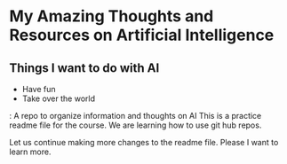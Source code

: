 # My Amazing Thoughts and Resources on Artificial Intelligence

## Things I want to do with AI
* Have fun
* Take over the world
  
: A repo to organize information  and thoughts on AI
This is a practice readme file for the course. We are learning how to use git hub repos.

Let us continue making more changes to the readme file. Please I want to learn more.
